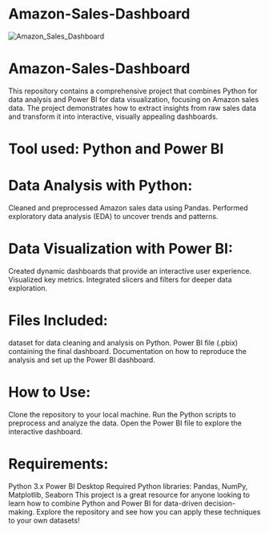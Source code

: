 # Amazon-Sales-Dashboard
![Amazon_Sales_Dashboard](https://github.com/user-attachments/assets/52f252eb-ce3d-4415-ad80-ad4215035ba0)

# Amazon-Sales-Dashboard
This repository contains a comprehensive project that combines Python for data analysis and Power BI for data visualization, focusing on Amazon sales data. The project demonstrates how to extract insights from raw sales data and transform it into interactive, visually appealing dashboards.

# Tool used: Python and Power BI

# Data Analysis with Python:
Cleaned and preprocessed Amazon sales data using Pandas.
Performed exploratory data analysis (EDA) to uncover trends and patterns.


# Data Visualization with Power BI:
Created dynamic dashboards that provide an interactive user experience.
Visualized key metrics.
Integrated slicers and filters for deeper data exploration.

# Files Included:
dataset for data cleaning and analysis on Python.
Power BI file (.pbix) containing the final dashboard.
Documentation on how to reproduce the analysis and set up the Power BI dashboard.

# How to Use:
Clone the repository to your local machine.
Run the Python scripts to preprocess and analyze the data.
Open the Power BI file to explore the interactive dashboard.

# Requirements:
Python 3.x
Power BI Desktop
Required Python libraries: Pandas, NumPy, Matplotlib, Seaborn
This project is a great resource for anyone looking to learn how to combine Python and Power BI for data-driven decision-making. Explore the repository and see how you can apply these techniques to your own datasets!
